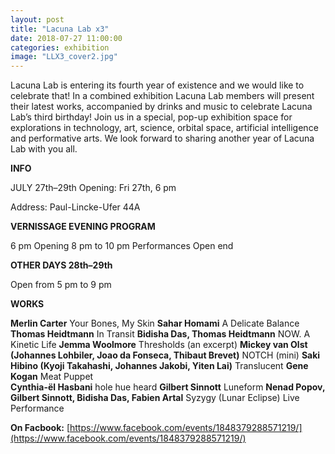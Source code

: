 ```yaml
---
layout: post
title: "Lacuna Lab x3"
date: 2018-07-27 11:00:00
categories: exhibition
image: "LLX3_cover2.jpg"
---
```


Lacuna Lab is entering its fourth year of existence and we would like to celebrate that!
In a combined exhibition Lacuna Lab members will present their latest works, accompanied by drinks and music to celebrate Lacuna Lab’s third birthday! 
Join us in a special, pop-up exhibition space for explorations in technology, art, science, orbital space, artificial intelligence and performative arts.  We look forward to sharing another year of Lacuna Lab with you all.

**INFO** 

JULY 27th–29th
Opening: Fri 27th, 6 pm

Address: Paul-Lincke-Ufer 44A 

**VERNISSAGE EVENING PROGRAM**

6 pm Opening
8 pm to 10 pm Performances 
Open end

**OTHER DAYS 28th–29th**

Open from 5 pm to 9 pm

**WORKS**

**Merlin Carter** Your Bones, My Skin 
**Sahar Homami** A Delicate Balance 
**Thomas Heidtmann** In Transit 
**Bidisha Das, Thomas Heidtmann** NOW. A Kinetic Life 
**Jemma Woolmore** Thresholds (an excerpt) 
**Mickey van Olst (Johannes Lohbiler, Joao da Fonseca, Thibaut Brevet)** NOTCH (mini) 
**Saki Hibino (Kyoji Takahashi, Johannes Jakobi, Yiten Lai)** Translucent 
**Gene Kogan** Meat Puppet  
**Cynthia-ël Hasbani** hole hue heard 
**Gilbert Sinnott** Luneform 
**Nenad Popov, Gilbert Sinnott, Bidisha Das, Fabien Artal** Syzygy (Lunar Eclipse) Live Performance 

**On Facbook:** [https://www.facebook.com/events/1848379288571219/](https://www.facebook.com/events/1848379288571219/)